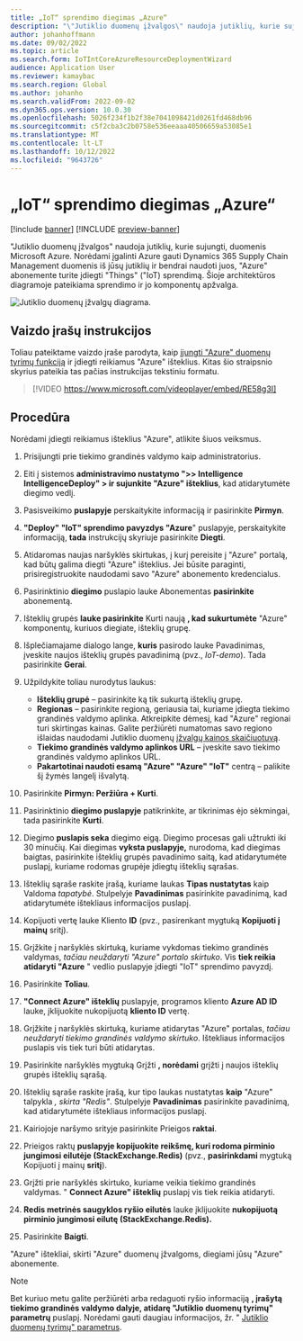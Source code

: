 ```yaml
---
title: „IoT“ sprendimo diegimas „Azure“
description: "\"Jutiklio duomenų įžvalgos\" naudoja jutiklių, kurie sujungti, duomenis Microsoft Azure. Šiame straipsnyje paaiškinama, kaip į savo \"Azure\" abonementą įdiegti objektų (internetu) sprendimą."
author: johanhoffmann
ms.date: 09/02/2022
ms.topic: article
ms.search.form: IoTIntCoreAzureResourceDeploymentWizard
audience: Application User
ms.reviewer: kamaybac
ms.search.region: Global
ms.author: johanho
ms.search.validFrom: 2022-09-02
ms.dyn365.ops.version: 10.0.30
ms.openlocfilehash: 5026f234f1b2f38e7041098421d0261fd468db96
ms.sourcegitcommit: c5f2cba3c2b0758e536eeaaa40506659a53085e1
ms.translationtype: MT
ms.contentlocale: lt-LT
ms.lasthandoff: 10/12/2022
ms.locfileid: "9643726"
---
```

# <a name="deploy-an-iot-solution-on-azure"></a>„IoT“ sprendimo diegimas „Azure“

[!include [banner](../includes/banner.md)]
[!INCLUDE [preview-banner](../includes/preview-banner.md)]

"Jutiklio duomenų įžvalgos" naudoja jutiklių, kurie sujungti, duomenis Microsoft Azure. Norėdami įgalinti Azure gauti Dynamics 365 Supply Chain Management duomenis iš jūsų jutiklių ir bendrai naudoti juos, "Azure" abonemente turite įdiegti "Things" ("IoT) sprendimą. Šioje architektūros diagramoje pateikiama sprendimo ir jo komponentų apžvalga.

![Jutiklio duomenų įžvalgų diagrama.](media/sdi-architecture.png "Jutiklio duomenų įžvalgų diagrama")

## <a name="video-instructions"></a>Vaizdo įrašų instrukcijos

Toliau pateiktame vaizdo įraše parodyta, kaip [įjungti "Azure" duomenų tyrimų funkciją](sdi-enable-feature.md) ir įdiegti reikiamus "Azure" išteklius. Kitas šio straipsnio skyrius pateikia tas pačias instrukcijas tekstiniu formatu.

> [!VIDEO https://www.microsoft.com/videoplayer/embed/RE58g3I]

## <a name="procedure"></a>Procedūra

Norėdami įdiegti reikiamus išteklius "Azure", atlikite šiuos veiksmus.

1. Prisijungti prie tiekimo grandinės valdymo kaip administratorius.
1. Eiti į sistemos **administravimo nustatymo "\>\> Intelligence IntelligenceDeploy" \> ir sujunkite "Azure" išteklius**, kad atidarytumėte diegimo vedlį.
1. Pasisveikimo **puslapyje** perskaitykite informaciją ir pasirinkite **Pirmyn**.
1. **"Deploy" "IoT" sprendimo pavyzdys "Azure**" puslapyje, perskaitykite informaciją, **tada** instrukcijų skyriuje pasirinkite **Diegti**.
1. Atidaromas naujas naršyklės skirtukas, į kurį pereisite į "Azure" portalą, kad būtų galima diegti "Azure" išteklius. Jei būsite paraginti, prisiregistruokite naudodami savo "Azure" abonemento kredencialus.
1. Pasirinktinio **diegimo** puslapio lauke Abonementas **pasirinkite** abonementą.
1. Išteklių grupės **lauke pasirinkite** Kurti naują **, kad sukurtumėte** "Azure" komponentų, kuriuos diegiate, išteklių grupę.
1. Išplečiamajame dialogo lange, **kuris** pasirodo lauke Pavadinimas, įveskite naujos išteklių grupės pavadinimą (pvz., *IoT-demo*). Tada pasirinkite **Gerai**.
1. Užpildykite toliau nurodytus laukus:

    - **Išteklių grupė** – pasirinkite ką tik sukurtą išteklių grupę.
    - **Regionas** – pasirinkite regioną, geriausia tai, kuriame įdiegta tiekimo grandinės valdymo aplinka. Atkreipkite dėmesį, kad "Azure" regionai turi skirtingas kainas. Galite peržiūrėti numatomas savo regiono išlaidas naudodami Jutiklio duomenų [įžvalgų kainos skaičiuotuvą](https://azure.com/e/c36c4947ebff4215b2e62590c2a24c68).
    - **Tiekimo grandinės valdymo aplinkos URL** – įveskite savo tiekimo grandinės valdymo aplinkos URL.
    - **Pakartotinai naudoti esamą "Azure" "Azure" "IoT"** centrą – palikite šį žymės langelį išvalytą.

1. Pasirinkite **Pirmyn: Peržiūra + Kurti**.
1. Pasirinktinio **diegimo puslapyje** patikrinkite, ar tikrinimas ėjo sėkmingai, tada pasirinkite **Kurti**.
1. Diegimo **puslapis seka** diegimo eigą. Diegimo procesas gali užtrukti iki 30 minučių. Kai diegimas **vyksta puslapyje,** nurodoma, kad diegimas baigtas, pasirinkite išteklių grupės pavadinimo saitą, kad atidarytumėte puslapį, kuriame rodomas grupėje įdiegtų išteklių sąrašas.
1. Išteklių sąraše raskite įrašą, kuriame laukas **Tipas nustatytas** kaip Valdoma *tapatybė*. Stulpelyje **Pavadinimas** pasirinkite pavadinimą, kad atidarytumėte ištekliaus informacijos puslapį.
1. Kopijuoti vertę lauke Kliento **ID** (pvz., pasirenkant mygtuką **Kopijuoti į mainų** sritį).
1. Grįžkite į naršyklės skirtuką, kuriame vykdomas tiekimo grandinės valdymas, *tačiau neuždaryti "Azure" portalo skirtuko*. Vis **tiek reikia atidaryti "Azure** " vedlio puslapyje įdiegti "IoT" sprendimo pavyzdį. 
1. Pasirinkite **Toliau**.
1. **"Connect Azure" išteklių** puslapyje, programos kliento **Azure AD ID** lauke, įklijuokite nukopijuotą **kliento ID** vertę.
1. Grįžkite į naršyklės skirtuką, kuriame atidarytas "Azure" portalas, *tačiau neuždaryti tiekimo grandinės valdymo skirtuko*. Ištekliaus informacijos puslapis vis tiek turi būti atidarytas.
1. Pasirinkite naršyklės mygtuką Grįžti **, norėdami** grįžti į naujos išteklių grupės išteklių sąrašą.
1. Išteklių sąraše raskite įrašą, kur tipo laukas nustatytas **kaip** "Azure" talpykla *, skirta "Redis"*. Stulpelyje **Pavadinimas** pasirinkite pavadinimą, kad atidarytumėte ištekliaus informacijos puslapį.
1. Kairiojoje naršymo srityje pasirinkite Prieigos **raktai**.
1. Prieigos raktų **puslapyje kopijuokite reikšmę, kuri rodoma pirminio jungimosi eilutėje (StackExchange.Redis)** (pvz., **pasirinkdami** mygtuką Kopijuoti į mainų **sritį**).
1. Grįžti prie naršyklės skirtuko, kuriame veikia tiekimo grandinės valdymas. " **Connect Azure" išteklių** puslapį vis tiek reikia atidaryti.
1. **Redis metrinės saugyklos ryšio eilutės** lauke įklijuokite **nukopijuotą pirminio jungimosi eilutę (StackExchange.Redis).**
1. Pasirinkite **Baigti**.

"Azure" ištekliai, skirti "Azure" duomenų įžvalgoms, diegiami jūsų "Azure" abonemente.

> [!NOTE]
> Bet kuriuo metu galite peržiūrėti arba redaguoti ryšio informaciją **, įrašytą tiekimo grandinės valdymo dalyje, atidarę "Jutiklio duomenų tyrimų" parametrų** puslapį. Norėdami gauti daugiau informacijos, žr. " [Jutiklio duomenų tyrimų" parametrus](sdi-parameters.md).
